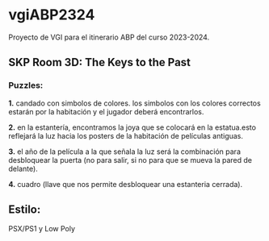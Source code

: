 # vgiABP2324
Proyecto de VGI para el itinerario ABP del curso 2023-2024.

## SKP Room 3D: The Keys to the Past
### Puzzles:
**1.** candado con simbolos de colores. los simbolos con los colores correctos estarán por la habitación y el jugador deberá encontrarlos.

**2.** en la estantería, encontramos la joya que se colocará en la estatua.esto reflejará la luz hacia los posters de la habitación de películas antiguas.

**3.** el año de la película a la que señala la luz será la combinación para desbloquear la puerta (no para salir, si no para que se mueva la pared de delante).

**4.** cuadro (llave que nos permite desbloquear una estanteria cerrada).







## Estilo:
PSX/PS1 y Low Poly 
